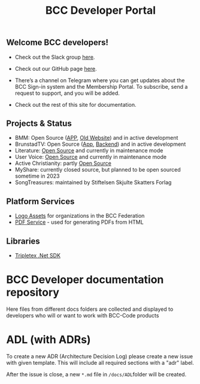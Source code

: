 ﻿---
home: true
title: BCC Developer Portal
description: Technical documentation and guides for software development in BCC
---

## Welcome BCC developers!
* Check out the Slack group [here](https://bccdev.slack.com/).
* Check out our GitHub page [here](https://github.com/bcc-code). 
* There’s a channel on Telegram where you can get updates about the BCC Sign-in system and the Membership Portal. To subscribe, send a request to support, and you will be added.

* Check out the rest of this site for documentation.

## Projects & Status
* BMM: Open Source ([APP](https://github.com/bcc-code/bmm-app), [Old Website](https://github.com/bcc-code/bmm-website)) and in active development
* BrunstadTV: Open Source ([App](https://github.com/bcc-code/brunstadtv-app), [Backend](https://github.com/bcc-code/brunstadtv)) and in active development
* Literature: [Open Source](https://github.com/bcc-code/bcc-literature) and currently in maintenance mode
* User Voice: [Open Source](https://github.com/bcc-code/uservoice) and currently in maintenance mode
* Active Christianity: partly [Open Source](https://github.com/bcc-code/bcc-ac-gatsby-v2)
* MyShare: currently closed source, but planned to be open sourced sometime in 2023
* SongTreasures: maintained by Stiftelsen Skjulte Skatters Forlag

## Platform Services

* [Logo Assets](https://developer.bcc.no/bcc-design) for organizations in the BCC Federation
* [PDF Service](https://developer.bcc.no/pdf-service) - used for generating PDFs from HTML

## Libraries
* [Tripletex .Net SDK](https://github.com/bcc-code/tripletex-client-dotnet)

<!-- The table of contents loads here automagically -->

# BCC Developer documentation repository

Here files from different docs folders are collected and displayed to developers who will or want to work with BCC-Code products

# ADL (with ADRs)

To create a new ADR (Architecture Decision Log) please create a new issue with given template. This will include all required sections with a "adr" label.

After the issue is close, a new `*.md` file in `/docs/ADL`folder will be created.
